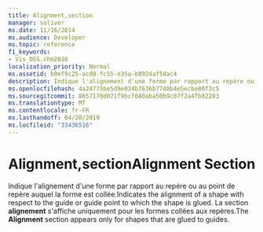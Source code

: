 ```yaml
---
title: Alignment,section
manager: soliver
ms.date: 11/16/2014
ms.audience: Developer
ms.topic: reference
f1_keywords:
- Vis_DSS.chm2010
localization_priority: Normal
ms.assetid: b8ef9c25-acd0-fc55-e35a-b8924af5dac4
description: Indique l'alignement d'une forme par rapport au repère ou au point de repère auquel la forme est collée. La section Alignment n'apparaît que pour des formes collées aux repères.
ms.openlocfilehash: 4a24775be5d9e034b7636b7740b4e5ecbe80f3c5
ms.sourcegitcommit: 8657170d071f9bcf680aba50b9c07f2a4fb82283
ms.translationtype: MT
ms.contentlocale: fr-FR
ms.lasthandoff: 04/28/2019
ms.locfileid: "33436516"
---
```

# <a name="alignment-section"></a><span data-ttu-id="33691-104">Alignment,section</span><span class="sxs-lookup"><span data-stu-id="33691-104">Alignment Section</span></span>

<span data-ttu-id="33691-105">Indique l'alignement d'une forme par rapport au repère ou au point de repère auquel la forme est collée.</span><span class="sxs-lookup"><span data-stu-id="33691-105">Indicates the alignment of a shape with respect to the guide or guide point to which the shape is glued.</span></span> <span data-ttu-id="33691-106">La section **alignement** s'affiche uniquement pour les formes collées aux repères.</span><span class="sxs-lookup"><span data-stu-id="33691-106">The **Alignment** section appears only for shapes that are glued to guides.</span></span> 
  

